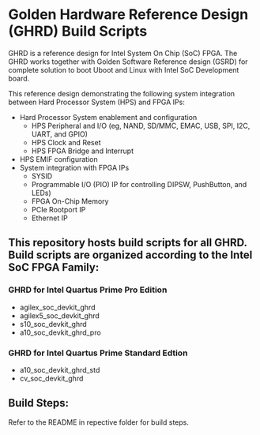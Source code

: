 # Golden Hardware Reference Design (GHRD) Build Scripts

GHRD is a reference design for Intel System On Chip (SoC) FPGA. The GHRD works together with Golden Software Reference design (GSRD) for complete solution to boot Uboot and Linux with Intel SoC Development board. 

This reference design demonstrating the following system integration between Hard Processor System (HPS) and FPGA IPs:
- Hard Processor System enablement and configuration
  - HPS Peripheral and I/O (eg, NAND, SD/MMC, EMAC, USB, SPI, I2C, UART, and GPIO)
  - HPS Clock and Reset
  - HPS FPGA Bridge and Interrupt
- HPS EMIF configuration
- System integration with FPGA IPs
  - SYSID
  - Programmable I/O (PIO) IP for controlling DIPSW, PushButton, and LEDs)
  - FPGA On-Chip Memory
  - PCIe Rootport IP
  - Ethernet IP 

## This repository hosts build scripts for all GHRD. Build scripts are organized according to the Intel SoC FPGA Family:
### GHRD for Intel Quartus Prime Pro Edition
*  agilex_soc_devkit_ghrd
*  agilex5_soc_devkit_ghrd
*  s10_soc_devkit_ghrd
*  a10_soc_devkit_ghrd_pro

### GHRD for Intel Quartus Prime Standard Edtion
*  a10_soc_devkit_ghrd_std
*  cv_soc_devkit_ghrd

## Build Steps:
Refer to the README in repective folder for build steps.
